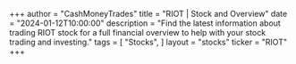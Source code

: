 +++
author = "CashMoneyTrades"
title = "RIOT | Stock and Overview"
date = "2024-01-12T10:00:00"
description = "Find the latest information about trading RIOT stock for a full financial overview to help with your stock trading and investing."
tags = [
   "Stocks",
]
layout = "stocks"
ticker = "RIOT"
+++
